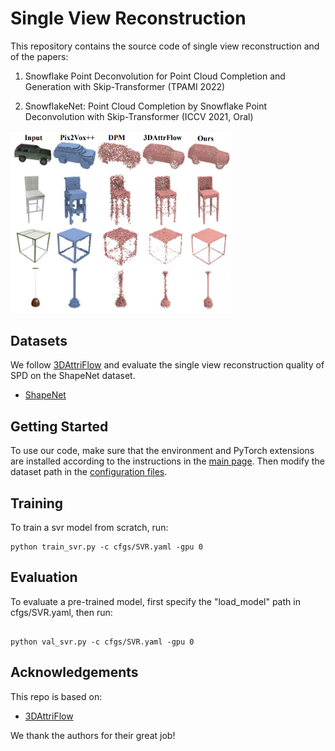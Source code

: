 # Single View Reconstruction

This repository contains the source code of single view reconstruction and of the papers:

1. Snowflake Point Deconvolution for Point Cloud Completion and Generation with Skip-Transformer (TPAMI 2022)

2. SnowflakeNet: Point Cloud Completion by Snowflake Point Deconvolution with Skip-Transformer (ICCV 2021, Oral)

[<img src="../pics/svr.png" width="70%" alt="Intro pic" />](../pics/svr.png)

## Datasets

We follow [3DAttriFlow](https://github.com/junshengzhou/3DAttriFlow) and evaluate the single view reconstruction quality of SPD on the ShapeNet dataset.

- [ShapeNet](https://drive.google.com/drive/folders/1If_-t0Aw9Zps-gj5ttgaMSTqRwYms9Ag?usp=sharing)


## Getting Started

To use our code, make sure that the environment and PyTorch extensions are installed according to the instructions in the [main page](https://raw.githubusercontent.com/AllenXiangX/SnowflakeNet). Then modify the dataset path in the [configuration files](https://github.com/AllenXiangX/SnowflakeNet/tree/main/svr/cfgs).


## Training

To train a svr model from scratch, run:

```
python train_svr.py -c cfgs/SVR.yaml -gpu 0
```


## Evaluation

To evaluate a pre-trained model, first specify the "load_model" path in cfgs/SVR.yaml, then run:

```

python val_svr.py -c cfgs/SVR.yaml -gpu 0
```

## Acknowledgements

This repo is based on: 
- [3DAttriFlow](https://github.com/junshengzhou/3DAttriFlow)

We thank the authors for their great job!